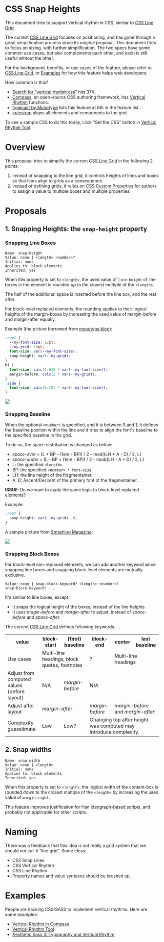 CSS Snap Heights
================

This document tries to support vertical rhythm in CSS,
similar to [CSS Line Grid].

The current [CSS Line Grid] focuses on positioning,
and has gone through a great simplification process
since its original proposal.
This document tries to focus on sizing,
with further simplification.
The two specs have some common use cases,
but also complements each other,
and each is still useful without the other.

For the background, benefits, or use cases of the feature,
please refer to [CSS Line Grid],
or [Examples] for how this feature helps web developers.

How common is this?

* [Search for "vertical rhythm css"](https://www.google.com/#q=vertical+rhythm+css)
hits 37K.
* [Compass](http://compass-style.org/), an open-source CSS authoring framework, has
[Vertical Rhythm](http://compass-style.org/reference/compass/typography/vertical_rhythm/)
functions.
* [typecast by Monotype](http://typecast.com/how-it-works) lists this feature
at 6th in the feature list.
* [cutestrap](https://www.cutestrap.com/) aligns all elements and components to the grid.

To see a sample CSS to do this today,
click <q>Get the CSS</q> button in [Vertical Rhythm Tool](http://soqr.fr/vertical-rhythm/).

# Overview

This proposal tries to simplify the current [CSS Line Grid]
in the following 2 points:

1. Instead of snapping to the line grid,
it controls heights of lines and boxes
so that lines align to grids as a consequence.
2. Instead of defining grids,
it relies on [CSS Custom Properties]
for authors to assign a value to multiple boxes
and multiple properties.

# Proposals

## 1. Snapping Heights: the `snap-height` property

### Snapping Line Boxes

```
Name: snap-height
Value: none | <length> <number>?
Initial: none
Applies to: block elements
Inherited: yes
```

When this property is set to `<length>`,
the used value of `line-height` of line boxes in the element
is rounded _up_ to the closest multiple of the `<length>`.

The half of the additional space is inserted before the line box,
and the rest after.

For block-level replaced elements,
the rounding applies to their logical heights of the margin-boxes
by increasing the used value of margin-before and margin-after equally.

Example
(the picture borrowed from
[monotype blog](http://typecast.com/blog/4-simple-steps-to-vertical-rhythm)):

```css
:root {
  --my-font-size: 12pt;
  --my-grid: 18pt;
  font-size: var(--my-font-size);
  snap-height: var(--my-grid);
}
h1 {
  font-size: calc(1.618 * var(--my-font-size));
  margin-before: calc(2 * var(--my-grid));
}
.side {
  font-size: calc(0.707 * var(--my-font-size));  
}
```

![](http://typecast.com/images/uploads/side-column-every-line.png)

### Snapping Baseline

When the optional `<number>` is specified,
and it is between 0 and 1,
it defines the baseline position within the line
and it tries to align the font's baseline
to the specified baseline in the grid.

To do so,
the space distribution is changed as below:

* _space-over_ = (L + BP - (1em - BP)) / 2 - mod((LH + A - D) / 2, L)
* _space-under_ = (L - BP + (1em - BP)) / 2 - mod((LH - A + D) / 2, L)
* L: the specified `<length>`.
* BP: the specified `<number> * font-size`.
* LH: the line height of the fragmentainer.
* A, D: Ascent/Descent of the primary font of the fragmentainer.

**ISSUE**: Do we want to apply the same logic to block-level replaced elements?

Example:

```css
:root {
  snap-height: var(--my-grid) .8;
}
```

A sample picture from [Smashing Magazine](https://www.smashingmagazine.com/2012/12/css-baseline-the-good-the-bad-and-the-ugly/):

![](https://media-mediatemple.netdna-ssl.com/wp-content/uploads/2012/10/accurate-alignment.jpg)

### Snapping Block Boxes

For block-level non-replaced elements,
we can add another keyword
since snapping line boxes and snapping block-level elements are mutually exclusive.

```
Value: none | snap-block-keyword? <length> <number>?
snap-block-keyword: ...
```

It's similar to line boxes, except:

* It snaps the logical height of the boxes, instead of the line heights.
* It uses _magin-before_ and _margin-after_ to adjust,
instead of _space-before_ and _space-after_.

The current [CSS Line Grid] defines following keywords.

<table>
<tr><th>value
<th>block-start
<th>(first) baseline
<th>block-end
<th>center
<th>last baseline
<tr><td>Use cases
<td colspan=2>Multi-line headings, block quotes, footnotes
<td>?
<td colspan=2>Multi-line headings
<tr><td>Adjust from computed values (before layout)
<td>N/A
<td><i>margin-before</i>
<td colspan=3>N/A
<tr><td>Adjust after layout
<td colspan=2><i>margin-after</i>
<td><i>margin-before</i>
<td colspan=2><i>margin-before</i> and <i>margin-after</i>
<tr><td>Complexity guesstimate
<td>Low
<td>Low?
<td colspan=3>Changing top after height was computed
may introduce complexity.
</table>

## 2. Snap widths

```
Name: snap-width
Value: none | <length>
Initial: none
Applies to: block elements
Inherited: yes
```

When this property is set to `<length>`,
the logical width of the content-box is rounded _down_
to the closest multiple of the `<length>`
by increasing the used value of `margin-right`.

This feature improves justification for Han ideograph-based scripts,
and probably not applicable for other scripts.

# Naming

There was a feedback that this idea is not really a grid system that
we should not call it "line grid".
Some ideas:

* CSS Snap Lines
* CSS Vertical Rhythm
* CSS Line Rhythm
* Property names and value syntaxes should be brushed up.

# Examples

People are hacking CSS/SASS to implement vertical rhythms.
Here are some examples:

* [Vertical Rhythm in Compass](http://compass-style.org/reference/compass/typography/vertical_rhythm/)
* [Vertical Rhythm Tool](http://soqr.fr/vertical-rhythm/)
* [Aesthetic Sass 3: Typography and Vertical Rhythm](https://scotch.io/tutorials/aesthetic-sass-3-typography-and-vertical-rhythm)

[CSS Line Grid]: https://drafts.csswg.org/css-line-grid/
[CSS Custom Properties]: https://drafts.csswg.org/css-variables/
[heading example]: https://drafts.csswg.org/css-line-grid/#example-93bb7545
[Examples]: #examples
